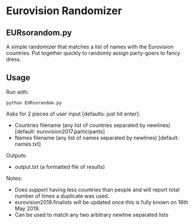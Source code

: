 # Eurovision Randomizer
## EURsorandom.py

A simple randomizer that matches a list of names with the Eurovision countries. Put together quickly to randomly assign party-goers to fancy dress.

## Usage

Run with:

``python EURsorandom.py``

Asks for 2 pieces of user input [defaults: just hit enter]:
 - Countries filename (any list of countries separated by newlines) [default: eurovision2017.participants]
 - Names filename (any list of names separated by newlines) [default: names.txt]

Outputs:
 - output.txt (a formatted file of results)

Notes:
 - Does support having less countries than people and will report total number of times a duplicate was used.
 - eurovision2019.finalists will be updated once this is fully known on 16th May 2019.
 - Can be used to match any two arbitrary newline separated lists
